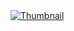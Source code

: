 
<a href="https://youtu.be/moRqo158NGc?si=DAIbiOkKnHknEQVJ" target="_blank">
  <img src="./images/thumbnail.png" alt="Thumbnail"/>
</a>